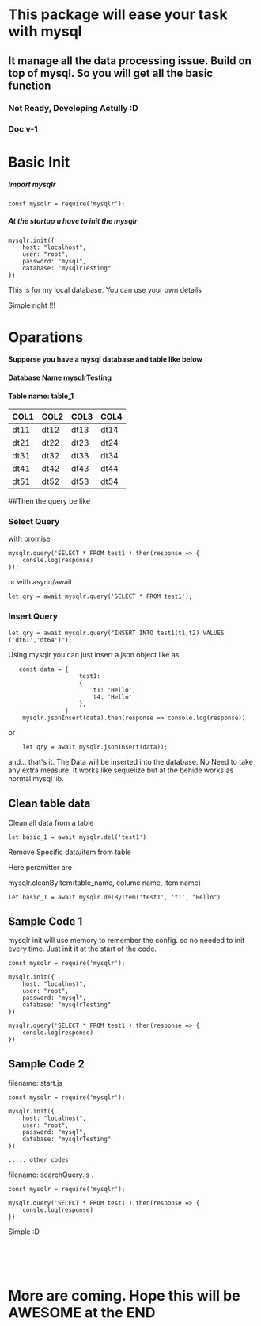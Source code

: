 # This package will ease your task with mysql

## It manage all the data processing issue. Build on top of mysql. So you will get all the basic function

### Not Ready, Developing Actully :D

### Doc v-1

# Basic Init

##### Import mysqlr

```
const mysqlr = require('mysqlr');
```

##### At the startup u have to init the mysqlr

```
mysqlr.init({
    host: "localhost",
    user: "root",
    password: "mysql",
    database: "mysqlrTesting"
})
```

This is for my local database. You can use your own details

Simple right !!!

# Oparations

#### Supporse you have a mysql database and table like below

#### Database Name mysqlrTesting

#### Table name: table_1

|COL1|COL2|COL3|COL4|
|----|----|----|----|
|dt11|dt12|dt13|dt14|
|dt21|dt22|dt23|dt24|
|dt31|dt32|dt33|dt34|
|dt41|dt42|dt43|dt44|
|dt51|dt52|dt53|dt54|


##Then the query be like

### Select Query 

with promise 

```
mysqlr.query('SELECT * FROM test1').then(response => {
    consle.log(response)
}):
```

or with async/await

```
let qry = await mysqlr.query('SELECT * FROM test1');
```

### Insert Query

```
let qry = await mysqlr.query("INSERT INTO test1(t1,t2) VALUES ('dt61','dt64')");
```

Using mysqlr you can just insert a json object like as

```
   const data = {
                    test1:
                    {
                        t1: 'Hello',
                        t4: 'Hello'
                    },
                }
    mysqlr.jsonInsert(data).then(response => console.log(response))
```
or

```
    let qry = await mysqlr.jsonInsert(data));
```

and... that's it. 
The Data will be inserted into the database. 
No Need to take any extra measure. 
It works like sequelize but at the behide works as normal mysql lib.

## Clean table data

Clean all data from a table

```
let basic_1 = await mysqlr.del('test1')
```

Remove Specific data/item from table

Here peramitter are

mysqlr.cleanByItem(table_name, colume name, item name)

```
let basic_1 = await mysqlr.delByItem('test1', 't1', "Hello")
```

## Sample Code 1

mysqlr init will use memory to remember the config. so no needed to init every time. Just init it at the start of the code.

```
const mysqlr = require('mysqlr');

mysqlr.init({
    host: "localhost",
    user: "root",
    password: "mysql",
    database: "mysqlrTesting"
})

mysqlr.query('SELECT * FROM test1').then(response => {
    consle.log(response)
})
```

## Sample Code 2

filename: start.js
```
const mysqlr = require('mysqlr');

mysqlr.init({
    host: "localhost",
    user: "root",
    password: "mysql",
    database: "mysqlrTesting"
})

..... other codes
```

filename: searchQuery.js .   
```
const mysqlr = require('mysqlr');

mysqlr.query('SELECT * FROM test1').then(response => {
    consle.log(response)
})
```

Simple :D

<br/><br/><br/>

# More are coming. Hope this will be AWESOME at the END 

